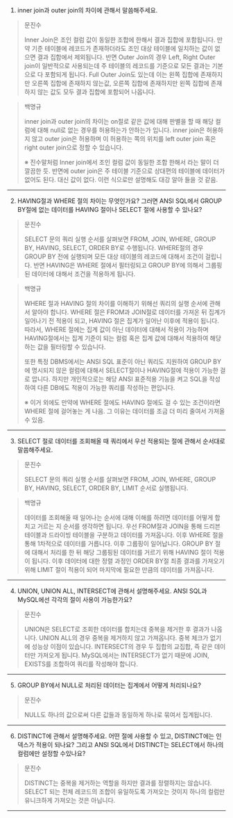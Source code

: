 1. inner join과 outer join의 차이에 관해서 말씀해주세요.

> 문진수
>
> Inner Join은 조인 컬럼 값이 동일한 조합에 한해서 결과 집합에 포함됩니다. 만약 기준 테이블에 레코드가 존재하더라도 조인 대상 테이블에 일치하는 값이 없으면 결과 집합에서 제외됩니다. 반면 Outer Join의 경우 Left, Right Outer join이 일반적으로 사용되는데 주 테이블의 레코드를 기준으로 모든 결과는 기본으로 다 포함되게 됩니다. Full Outer Join도 있는데 이는 왼쪽 집합에 존재하지만 오른쪽 집합에 존재하지 않는값, 오른쪽 집합에 존재하지만 왼쪽 집합에 존재하지 않는 값도 모두 결과 집합에 포함되어 나옵니다.

> 백명규
> 
> inner join과 outer join의 차이는 on절로 같은 값에 대해 판별을 할 때 해당 컬럼에 대해 null로 없는 경우를 허용하는가 안하는가 입니다. 
> inner join은 허용하지 않고 outer join은 허용하며 이 허용하는 쪽의 위치를 left outer join 혹은 right outer join으로 정할 수 있습니다.
> 
> ※ 진수말처럼 Inner join에서 조인 컬럼 값이 동일한 조합 한해서 라는 말이 더 깔끔한 듯. 반면에 outer join은 주 테이블 기준으로 상대편의 테이블에 데이터가 없어도 된다.
> 대신 값이 없다. 이런 식으로만 설명해도 대강 알아 들을 것 같음.

---
2. HAVING절과 WHERE 절의 차이는 무엇인가요? 
그러면 ANSI SQL에서 GROUP BY절에 없는 데이터를 HAVING 절이나 SELECT 절에 사용할 수 있나요?

> 문진수
>
> SELECT 문의 쿼리 실행 순서를 살펴보면 FROM, JOIN, WHERE, GROUP BY, HAVING, SELECT, ORDER BY로 수행됩니다. WHERE절의 경우 GROUP BY 전에 실행되며 모든 대상 테이블의 레코드에 대해서 조건이 걸립니다. 반면 HAVING은 WHERE 절에서 필터링되고 GROUP BY에 의해서 그룹핑된 데이터에 대해서 조건을 적용하게 됩니다.

> 백명규
> 
> WHERE 절과 HAVING 절의 차이를 이해하기 위해선 쿼리의 실행 순서에 관해서 알아야 합니다. 
> WHERE 절은 FROM과 JOIN절로 데이터를 가져온 뒤 집계가 일어나기 전 적용이 되고, 
> HAVING 절은 집계가 일어난 이후에 적용이 됩니다. 
> 따라서, WHERE 절에는 집계 값이 아닌 데이터에 대해서 적용이 가능하며 HAVING절에서는 집계 기준이 되는 컬럼 혹은 집계 값에 대해서 적용하여 해당하는 값을 필터링할 수 있습니다.
> 
> 또한 특정 DBMS에서는 ANSI SQL 표준이 아닌 쿼리도 지원하여 GROUP BY에 명시되지 않은 컬럼에 대해서 SELECT절이나 HAVING절에 적용이 가능한 걸로 압니다. 
> 하지만 개인적으로는 해당 ANSI 표준적용 기능을 켜고 SQL을 작성하여 다른 DB에도 적용이 가능한 쿼리를 작성하는 편입니다.
> 
> ※ 이거 외에도 만약에 WHERE 절에도 HAVING 절에도 걸 수 있는 조건이라면 WHERE 절에 걸어놓는 게 나음. 그 이유는 데이터를 조금 더 미리 줄여서 가져올 수 있음.

---
3. SELECT 절로 데이터를 조회해올 때 쿼리에서 우선 적용되는 절에 관해서 순서대로 말씀해주세요.

> 문진수
>
> SELECT 문의 쿼리 실행 순서를 살펴보면 FROM, JOIN, WHERE, GROUP BY, HAVING, SELECT, ORDER BY, LIMIT 순서로 실행됩니다.

> 백명규
> 
> 데이터를 조회해올 때 일어나는 순서에 대해 이해를 하려면 데이터를 어떻게 합치고 거르는 지 순서를 생각하면 됩니다. 
> 우선 FROM절과 JOIN을 통해 드리븐 테이블과 드라이빙 테이블을 구분하고 데이터를 가져옵니다. 
> 이후 WHERE 절을 통해 1차적으로 데이터를 거릅니다. 이후 그룹핑이 일어납니다. 
> GROUP BY 절에 대해서 처리를 한 뒤 해당 그룹핑된 데이터를 거르기 위해 HAVING 절이 적용이 됩니다. 
> 이후 데이터에 대한 정렬 과정인 ORDER BY절 최종 결과를 가져오기 위해 LIMIT 절이 적용이 되어 마지막에 필요한 만큼의 데이터를 가져옵니다.

---
4. UNION, UNION ALL, INTERSECT에 관해서 설명해주세요. ANSI SQL과 MySQL에선 각각의 절이 사용이 가능한가요?

> 문진수
>
> UNION은 SELECT로 조회한 데이터를 합치는데 중복을 제거한 후 결과가 나옵니다. UNION ALL의 경우 중복을 제거하지 않고 가져옵니다. 중복 체크가 없기에 성능상 이점이 있습니다. INTERSECT의 경우 두 집합의 교집합, 즉 같은 데이터만 가져오게 됩니다. MySQL에서는 INTERSECT가 없기 때문에 JOIN, EXISTS를 조합하여 쿼리를 작성해야 합니다.

---
5. GROUP BY에서 NULL로 처리된 데이터는 집계에서 어떻게 처리되나요?

> 문진수
>
> NULL도 하나의 값으로써 다른 값들과 동일하게 하나로 묶여서 집계됩니다.

---
6. DISTINCT에 관해서 설명해주세요. 어떤 절에 사용할 수 있고, 
DISTINCT에는 인덱스가 적용이 되나요? 그리고 ANSI SQL에서 DISTINCT는 SELECT에서 하나의 컬럼에만 설정할 수있나요?

> 문진수
>
> DISTINCT는 중복을 제거하는 역할을 하지만 결과를 정렬하지는 않습니다. SELECT 되는 전체 레코드의 조합이 유일하도록 가져오는 것이지 하나의 컬럼만 유니크하게 가져오는 것은 아닙니다.

---